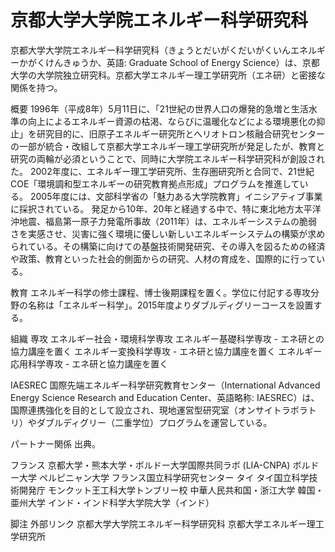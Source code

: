 # 京都大学大学院エネルギー科学研究科

京都大学大学院エネルギー科学研究科（きょうとだいがくだいがくいんエネルギーかがくけんきゅうか、英語: Graduate School of Energy Science）は、京都大学の大学院独立研究科。京都大学エネルギー理工学研究所（エネ研）と密接な関係を持つ。

概要
1996年（平成8年）5月11日に、「21世紀の世界人口の爆発的急増と生活水準の向上によるエネルギー資源の枯渇、ならびに温暖化などによる環境悪化の抑止」を研究目的に、旧原子エネルギー研究所とへリオトロン核融合研究センターの一部が統合・改組して京都大学エネルギー理工学研究所が発足したが、教育と研究の両輪が必須ということで、同時に大学院エネルギー科学研究科が創設された。
2002年度に、エネルギー理工学研究所、生存圏研究所と合同で、21世紀COE「環境調和型エネルギーの研究教育拠点形成」プログラムを推進している。
2005年度には、文部科学省の「魅力ある大学院教育」イニシアティブ事業に採択されている。
発足から10年、20年と経過する中で、特に東北地方太平洋沖地震、福島第一原子力発電所事故（2011年）は、エネルギーシステムの脆弱さを実感させ、災害に強く環境に優しい新しいエネルギーシステムの構築が求められている。その構築に向けての基盤技術開発研究、その導入を図るための経済や政策、教育といった社会的側面からの研究、人材の育成を、国際的に行っている。

教育
エネルギー科学の修士課程、博士後期課程を置く。学位に付記する専攻分野の名称は「エネルギー科学」。2015年度よりダブルディグリーコースを設置する。

組織
専攻
エネルギー社会・環境科学専攻
エネルギー基礎科学専攻 - エネ研との協力講座を置く
エネルギー変換科学専攻 - エネ研と協力講座を置く
エネルギー応用科学専攻 - エネ研と協力講座を置く

IAESREC
国際先端エネルギー科学研究教育センター（International Advanced Energy Science Research and Education Center、英語略称: IAESREC）は、国際連携強化を目的として設立され、現地運営型研究室（オンサイトラボラトリ）やダブルディグリー（二重学位）プログラムを運営している。

パートナー関係
出典。

 フランス
京都大学・熊本大学・ボルドー大学国際共同ラボ (LIA-CNPA)
ボルドー大学
ペルピニャン大学
フランス国立科学研究センター
 タイ
タイ国立科学技術開発庁
モンクット王工科大学トンブリー校
 中華人民共和国・浙江大学
 韓国・亜州大学
 インド・インド科学大学院大学（インド）

脚注
外部リンク
京都大学大学院エネルギー科学研究科
京都大学エネルギー理工学研究所